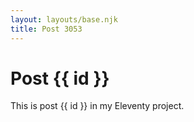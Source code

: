 ```yaml
---
layout: layouts/base.njk
title: Post 3053
---
```


# Post {{ id }}

This is post {{ id }} in my Eleventy project.
